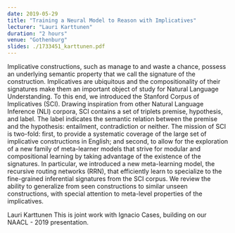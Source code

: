 ```yaml
---
date: 2019-05-29
title: "Training a Neural Model to Reason with Implicatives"
lecturer: "Lauri Karttunen"
duration: "2 hours"
venue: "Gothenburg"
slides: ./1733451_karttunen.pdf
---
```




Implicative constructions, such as manage to and waste a chance, possess an underlying semantic property that we call the signature of the construction. Implicatives are ubiquitous and the compositionality of their signatures make them an important object of study for Natural Language Understanding. To this end, we introduced the Stanford Corpus of Implicatives (SCI). Drawing inspiration from other Natural Language Inference (NLI) corpora, SCI contains a set of triplets premise, hypothesis, and label. The label indicates the semantic relation between the premise and the hypothesis: entailment, contradiction or neither. The mission of SCI is two-fold: first, to provide a systematic coverage of the large set of implicative constructions in English; and second, to allow for the exploration of a new family of meta-learner models that strive for modular and compositional learning by taking advantage of the existence of the signatures. In particular, we introduced a new meta-learning model, the recursive routing networks (RRN), that efficiently learn to specialize to the fine-grained inferential signatures from the SCI corpus. We review the ability to generalize from seen constructions to similar unseen constructions, with special attention to meta-level properties of the implicatives.

Lauri Karttunen This is joint work with Ignacio Cases, building on our NAACL - 2019 presentation.

 



 


